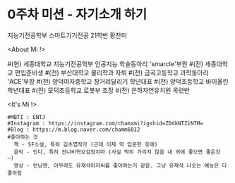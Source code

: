 # 0주차 미션 - 자기소개 하기

지능기전공학부 스마트기기전공 21학번 황찬미


<About Mi !>

  #(현) 세종대학교 지능기전공학부 인공지능 학술동아리 'smarcle'부원
  #(전) 세종대학교 편입준비생
  #(전) 부산대학교 물리학과 자퇴
  #(전) 금곡고등학교 과학동아리 'ACE'부장
  #(전) 양덕여자중학교 장거리달리기 학년대표
  #(전) 양덕초등학교 바이올린 학년대표
  #(전) 모덕초등학교 로봇부 조장
  #(전) 은하자연유치원 목련반
  

<It's Mi !>

    #MBTI : ENTJ
    #Instagram : https://instagram.com/chamxmi?igshid=ZDdkNTZiNTM=
    #Blog : https://m.blog.naver.com/chamm6012
    #좋아하는 것 
      책 - SF소설, 특히 김초엽작가 (근데 이제 막 입문한 응애)
      음악 - 인디, 특히 잔나비혁오검정치마 (사실 딱히 가리지 않음 내 귀에 좋으면 좋은것 ~)
      영상 - 런닝맨, 아무래도 유재석아저씨를 좋아하는거 같음. 그냥 유재석 나오는 예능은 다 좋아함
    
